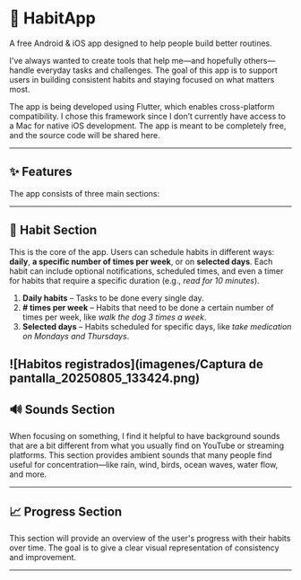 # 🌿 HabitApp

A free Android & iOS app designed to help people build better routines.

I've always wanted to create tools that help me—and hopefully others—handle everyday tasks and challenges. The goal of this app is to support users in building consistent habits and staying focused on what matters most.

The app is being developed using Flutter, which enables cross-platform compatibility. I chose this framework since I don’t currently have access to a Mac for native iOS development. The app is meant to be completely free, and the source code will be shared here.

---

## ✨ Features

The app consists of three main sections:

---

## 📅 Habit Section

This is the core of the app. Users can schedule habits in different ways: **daily**, **a specific number of times per week**, or on **selected days**. Each habit can include optional notifications, scheduled times, and even a timer for habits that require a specific duration (e.g., *read for 10 minutes*).

1. **Daily habits** – Tasks to be done every single day.  
2. **# times per week** – Habits that need to be done a certain number of times per week, like *walk the dog 3 times a week*.  
3. **Selected days** – Habits scheduled for specific days, like *take medication on Mondays and Thursdays*.

![Habitos registrados](imagenes/Captura de pantalla_20250805_133424.png)
---

## 🔊 Sounds Section

When focusing on something, I find it helpful to have background sounds that are a bit different from what you usually find on YouTube or streaming platforms. This section provides ambient sounds that many people find useful for concentration—like rain, wind, birds, ocean waves, water flow, and more.

---

## 📈 Progress Section

This section will provide an overview of the user's progress with their habits over time. The goal is to give a clear visual representation of consistency and improvement.

---
